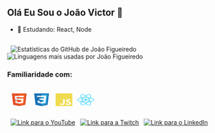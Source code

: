 ## Olá Eu Sou o João Victor 👋

- 🌱 Estudando: React, Node

##

<div>
  <img height="180em" src="https://github-readme-stats.vercel.app/api?username=JoaoFigueired0&show_icons=true&theme=dark&include_all_commits=true&count_private=true" alt="Estatísticas do GitHub de João Figueiredo"/>
  <img height="180em" src="https://github-readme-stats.vercel.app/api/top-langs/?username=JoaoFigueired0&layout=compact&langs_count=16&theme=dark" alt="Linguagens mais usadas por João Figueiredo"/>
</div>
<div style="display: inline_block">
  <h3>Familiaridade com:</h3></br>
  <img align="center" alt="HTML" height="30" width="40" src="https://raw.githubusercontent.com/devicons/devicon/master/icons/html5/html5-original.svg">
  <img align="center" alt="CSS" height="30" width="40" src="https://raw.githubusercontent.com/devicons/devicon/master/icons/css3/css3-original.svg">
  <img align="center" alt="JavaScript" height="30" width="40" src="https://raw.githubusercontent.com/devicons/devicon/master/icons/javascript/javascript-plain.svg">
  <img align="center" alt="React" height="30" width="40" src="https://raw.githubusercontent.com/devicons/devicon/master/icons/react/react-original.svg">
</div>

##

<div>
  <a href="https://www.youtube.com/@jonhyNovato" target="_blank"><img src="https://img.shields.io/badge/YouTube-FF0000?style=for-the-badge&logo=youtube&logoColor=white" alt="Link para o YouTube"/></a>
  <a href="https://www.twitch.tv/otal_do_novato" target="_blank"><img src="https://img.shields.io/badge/Twitch-9146FF?style=for-the-badge&logo=twitch&logoColor=white" alt="Link para a Twitch"/></a>
  <a href="https://www.linkedin.com/in/jo%C3%A3o-victor-figueiredo-75a6b7293/?lipi=urn%3Ali%3Apage%3Ad_flagship3_feed%3BZgDUtjE6Rh6344Hj3Rxh8g%3D%3D" target="_blank"><img src="https://img.shields.io/badge/-LinkedIn-%230077B5?style=for-the-badge&logo=linkedin&logoColor=white" alt="Link para o LinkedIn"/></a>
</div>
